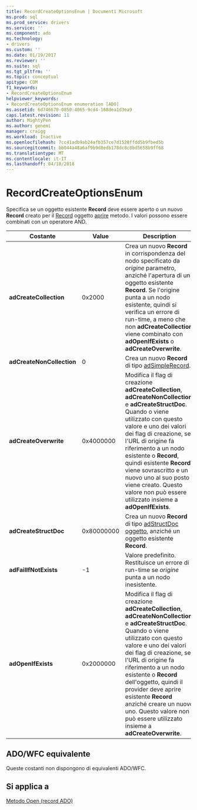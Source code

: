 ```yaml
---
title: RecordCreateOptionsEnum | Documenti Microsoft
ms.prod: sql
ms.prod_service: drivers
ms.service: ''
ms.component: ado
ms.technology:
- drivers
ms.custom: ''
ms.date: 01/19/2017
ms.reviewer: ''
ms.suite: sql
ms.tgt_pltfrm: ''
ms.topic: conceptual
apitype: COM
f1_keywords:
- RecordCreateOptionsEnum
helpviewer_keywords:
- RecordCreateOptionsEnum enumeration [ADO]
ms.assetid: 6d746670-0850-4065-9cd4-168dea1d3ea9
caps.latest.revision: 11
author: MightyPen
ms.author: genemi
manager: craigg
ms.workload: Inactive
ms.openlocfilehash: 7cc41adb9ab24afb357ce7d1528ffdd5b9fbed5b
ms.sourcegitcommit: bb044a48a6af9b9d8edb178dc8c8bd5658b9ff68
ms.translationtype: MT
ms.contentlocale: it-IT
ms.lasthandoff: 04/18/2018
---
```

# <a name="recordcreateoptionsenum"></a>RecordCreateOptionsEnum
Specifica se un oggetto esistente **Record** deve essere aperto o un nuovo **Record** creato per il [Record](../../../ado/reference/ado-api/record-object-ado.md) oggetto [aprire](../../../ado/reference/ado-api/open-method-ado-record.md) metodo. I valori possono essere combinati con un operatore AND.  
  
|Costante|Value|Description|  
|--------------|-----------|-----------------|  
|**adCreateCollection**|0x2000|Crea un nuovo **Record** in corrispondenza del nodo specificato da *origine* parametro, anziché l'apertura di un oggetto esistente **Record**. Se l'origine punta a un nodo esistente, quindi si verifica un errore di run-time, a meno che non **adCreateCollection** viene combinato con **adOpenIfExists** o **adCreateOverwrite**.|  
|**adCreateNonCollection**|0|Crea un nuovo **Record** di tipo [adSimpleRecord](../../../ado/reference/ado-api/recordtypeenum.md).|  
|**adCreateOverwrite**|0x4000000|Modifica il flag di creazione **adCreateCollection**, **adCreateNonCollection**, e **adCreateStructDoc**. Quando o viene utilizzato con questo valore e uno dei valori dei flag di creazione, se l'URL di origine fa riferimento a un nodo esistente o **Record**, quindi esistente **Record** viene sovrascritto e un nuovo uno al suo posto viene creato. Questo valore non può essere utilizzato insieme a **adOpenIfExists**.|  
|**adCreateStructDoc**|0x80000000|Crea un nuovo **Record** di tipo [adStructDoc oggetto](../../../ado/reference/ado-api/recordtypeenum.md), anziché un oggetto esistente **Record**.|  
|**adFailIfNotExists**|-1|Valore predefinito. Restituisce un errore di run-time se *origine* punta a un nodo inesistente.|  
|**adOpenIfExists**|0x2000000|Modifica il flag di creazione **adCreateCollection**, **adCreateNonCollection**, e **adCreateStructDoc**. Quando o viene utilizzato con questo valore e uno dei valori dei flag di creazione, se l'URL di origine fa riferimento a un nodo esistente o **Record** dell'oggetto, quindi il provider deve aprire esistente **Record** anziché creare un nuovo uno. Questo valore non può essere utilizzato insieme a **adCreateOverwrite**.|  
  
## <a name="adowfc-equivalent"></a>ADO/WFC equivalente  
 Queste costanti non dispongono di equivalenti ADO/WFC.  
  
## <a name="applies-to"></a>Si applica a  
 [Metodo Open (record ADO)](../../../ado/reference/ado-api/open-method-ado-record.md)
